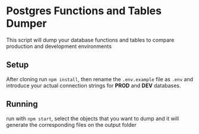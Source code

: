 # Postgres Functions and Tables Dumper
This script will dump your database functions and tables to compare production and development environments

## Setup
After cloning run `npm install`, then rename the `.env.example` file as `.env` and introduce your actual connection strings for **PROD** and **DEV** databases.

## Running
run with `npm start`, select the objects that you want to dump and it will generate the corresponding files on the output folder